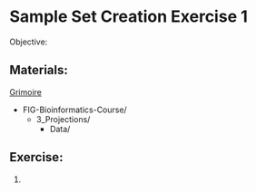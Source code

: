 # Sample Set Creation Exercise 1

Objective: 


## Materials: 
[Grimoire](https://chat.openai.com/g/g-n7Rs0IK86-grimoire)

* FIG-Bioinformatics-Course/
    * 3_Projections/
        * Data/

## Exercise: 

1. 
